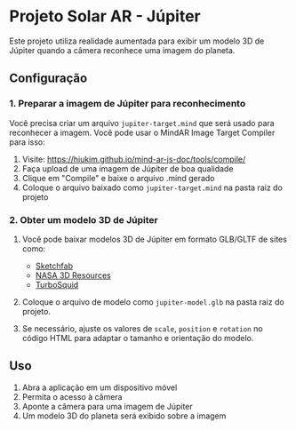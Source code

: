 # Projeto Solar AR - Júpiter

Este projeto utiliza realidade aumentada para exibir um modelo 3D de Júpiter quando a câmera reconhece uma imagem do planeta.

## Configuração

### 1. Preparar a imagem de Júpiter para reconhecimento

Você precisa criar um arquivo `jupiter-target.mind` que será usado para reconhecer a imagem. Você pode usar o MindAR Image Target Compiler para isso:

1. Visite: https://hiukim.github.io/mind-ar-js-doc/tools/compile/
2. Faça upload de uma imagem de Júpiter de boa qualidade
3. Clique em "Compile" e baixe o arquivo .mind gerado
4. Coloque o arquivo baixado como `jupiter-target.mind` na pasta raiz do projeto

### 2. Obter um modelo 3D de Júpiter

1. Você pode baixar modelos 3D de Júpiter em formato GLB/GLTF de sites como:
   - [Sketchfab](https://sketchfab.com)
   - [NASA 3D Resources](https://solarsystem.nasa.gov/resources/)
   - [TurboSquid](https://www.turbosquid.com)

2. Coloque o arquivo de modelo como `jupiter-model.glb` na pasta raiz do projeto.

3. Se necessário, ajuste os valores de `scale`, `position` e `rotation` no código HTML para adaptar o tamanho e orientação do modelo.

## Uso

1. Abra a aplicação em um dispositivo móvel
2. Permita o acesso à câmera
3. Aponte a câmera para uma imagem de Júpiter
4. Um modelo 3D do planeta será exibido sobre a imagem
